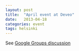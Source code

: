 ```yaml
---
layout: post
title:  "April event at Deveo"
date:   2013-04-18
categories: event
tags: helsinki
---
```


See [Google Groups discussion][googlegroups]

[googlegroups]: https://groups.google.com/forum/#!topic/clojure-finland/leb2IjAwsBM
